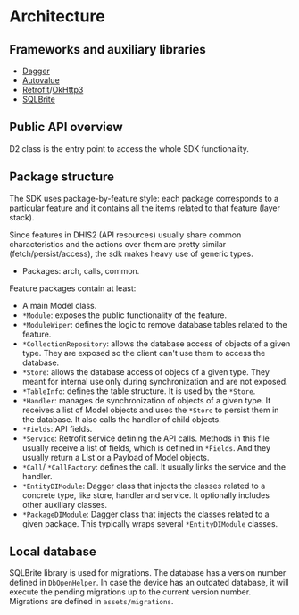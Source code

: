 # Architecture

<!--DHIS2-SECTION-ID:architecture-->

## Frameworks and auxiliary libraries

- [Dagger](https://google.github.io/dagger/)
- [Autovalue](https://github.com/google/auto/blob/master/value/userguide/index.md)
- [Retrofit](https://square.github.io/retrofit/)/[OkHttp3](https://github.com/square/okhttp)
- [SQLBrite](https://github.com/square/sqlbrite)

## Public API overview

D2 class is the entry point to access the whole SDK functionality.

## Package structure

The SDK uses package-by-feature style: each package corresponds to a particular feature and it contains all the items related to that feature (layer stack).

Since features in DHIS2 (API resources) usually share common characteristics and the actions over them are pretty similar (fetch/persist/access), the sdk makes heavy use of generic types.

- Packages: arch, calls, common.

Feature packages contain at least:

- A main Model class.
- `*Module`: exposes the public functionality of the feature.
- `*ModuleWiper`: defines the logic to remove database tables related to the feature.
- `*CollectionRepository`: allows the database access of objects of a given type. They are exposed so the client can't use them to access the database.
- `*Store`: allows the database access of objecs of a given type. They meant for internal use only during synchronization and are not exposed.
- `*TableInfo`: defines the table structure. It is used by the `*Store`.
- `*Handler`: manages de synchronization of objects of a given type. It receives a list of Model objects and uses the `*Store` to persist them in the database. It also calls the handler of child objects.
- `*Fields`: API fields.
- `*Service`: Retrofit service defining the API calls. Methods in this file usually receive a list of fields, which is defined in `*Fields`. And they usually return a List or a Payload of Model objects.
- `*Call`/ `*CallFactory`: defines the call. It usually links the service and the handler.
- `*EntityDIModule`: Dagger class that injects the classes related to a concrete type, like store, handler and service. It optionally includes other auxiliary classes.
- `*PackageDIModule`: Dagger class that injects the classes related to a given package. This typically wraps several `*EntityDIModule` classes.

## Local database

SQLBrite library is used for migrations. The database has a version number defined in `DbOpenHelper`. In case the device has an outdated database, it will execute the pending migrations up to the current version number. Migrations are defined in `assets/migrations`.
